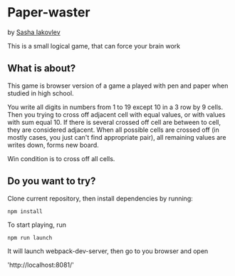 # Paper-waster

by [Sasha Iakovlev](https://github.com/aiiak/)

This is a small logical game, that can force your brain work

## What is about?

This game is browser version of a game a played with pen and paper when studied in high school.

You write all digits in numbers from 1 to 19 except 10 in a 3 row by 9 cells. Then you trying to cross off adjacent cell with equal values, or with values with sum equal 10. If there is several crossed off cell are between to cell, they are considered adjacent.
When all possible cells are crossed off (in mostly cases, you just can't find appropriate pair), all remaining values are writes down, forms new board.

Win condition is to cross off all cells.

## Do you want to try? 

Clone current repository, then install dependencies by running:

`npm install`

To start playing, run

`npm run launch`

It will launch webpack-dev-server, then go to you browser and open 

'http://localhost:8081/'